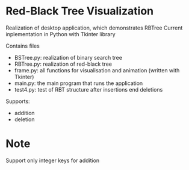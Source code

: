 # Red-Black Tree Visualization
Realization of desktop application, which demonstrates RBTree
Current inplementation in Python with Tkinter library

Contains files
- BSTree.py: realization of binary search tree
- RBTree.py: realization of red-black tree
- frame.py: all functions for visualisation and animation (written with Tkinter)
- main.py: the main program that runs the application
- test4.py: test of RBT structure after insertions end deletions

Supports:
- addition
- deletion

# Note
Support only integer keys for addition
